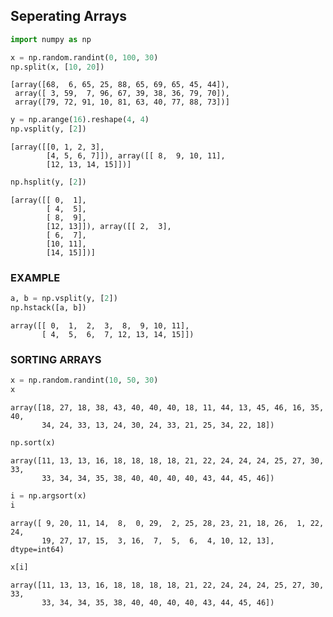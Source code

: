 ## Seperating Arrays


```python
import numpy as np

x = np.random.randint(0, 100, 30)
np.split(x, [10, 20])
```




    [array([68,  6, 65, 25, 88, 65, 69, 65, 45, 44]),
     array([ 3, 59,  7, 96, 67, 39, 38, 36, 79, 70]),
     array([79, 72, 91, 10, 81, 63, 40, 77, 88, 73])]




```python
y = np.arange(16).reshape(4, 4)
np.vsplit(y, [2])
```




    [array([[0, 1, 2, 3],
            [4, 5, 6, 7]]), array([[ 8,  9, 10, 11],
            [12, 13, 14, 15]])]




```python
np.hsplit(y, [2])
```




    [array([[ 0,  1],
            [ 4,  5],
            [ 8,  9],
            [12, 13]]), array([[ 2,  3],
            [ 6,  7],
            [10, 11],
            [14, 15]])]



### EXAMPLE


```python
a, b = np.vsplit(y, [2])
np.hstack([a, b])
```




    array([[ 0,  1,  2,  3,  8,  9, 10, 11],
           [ 4,  5,  6,  7, 12, 13, 14, 15]])



### SORTING ARRAYS


```python
x = np.random.randint(10, 50, 30)
x
```




    array([18, 27, 18, 38, 43, 40, 40, 40, 18, 11, 44, 13, 45, 46, 16, 35, 40,
           34, 24, 33, 13, 24, 30, 24, 33, 21, 25, 34, 22, 18])




```python
np.sort(x)
```




    array([11, 13, 13, 16, 18, 18, 18, 18, 21, 22, 24, 24, 24, 25, 27, 30, 33,
           33, 34, 34, 35, 38, 40, 40, 40, 40, 43, 44, 45, 46])




```python
i = np.argsort(x)
i
```




    array([ 9, 20, 11, 14,  8,  0, 29,  2, 25, 28, 23, 21, 18, 26,  1, 22, 24,
           19, 27, 17, 15,  3, 16,  7,  5,  6,  4, 10, 12, 13], dtype=int64)




```python
x[i]
```




    array([11, 13, 13, 16, 18, 18, 18, 18, 21, 22, 24, 24, 24, 25, 27, 30, 33,
           33, 34, 34, 35, 38, 40, 40, 40, 40, 43, 44, 45, 46])


